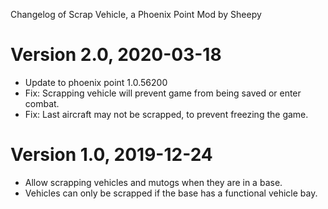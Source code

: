 Changelog of Scrap Vehicle, a Phoenix Point Mod by Sheepy

# Version 2.0, 2020-03-18

* Update to phoenix point 1.0.56200
* Fix: Scrapping vehicle will prevent game from being saved or enter combat.
* Fix: Last aircraft may not be scrapped, to prevent freezing the game.

# Version 1.0, 2019-12-24

* Allow scrapping vehicles and mutogs when they are in a base.
* Vehicles can only be scrapped if the base has a functional vehicle bay.